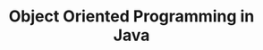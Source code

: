 ---
title: Object Oriented Programming in Java
has_children: true
parent: Introduction
nav_order: 2
---